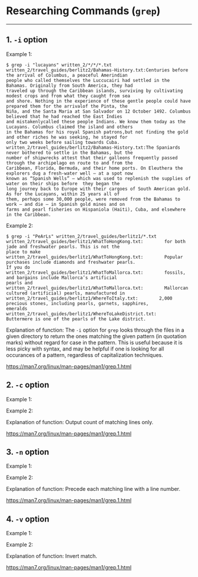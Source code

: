 # Researching Commands (```grep```)

---

## 1. ```-i``` option

Example 1:

    $ grep -i "lucayans" written_2/*/*/*.txt
    written_2/travel_guides/berlitz2/Bahamas-History.txt:Centuries before the arrival of Columbus, a peaceful Amerindian 
    people who called themselves the Luccucairi had settled in the Bahamas. Originally from South America, they had 
    traveled up through the Caribbean islands, surviving by cultivating modest crops and from what they caught from sea 
    and shore. Nothing in the experience of these gentle people could have prepared them for the arrivalof the Pinta, the 
    Niña, and the Santa Maria at San Salvador on 12 October 1492. Columbus believed that he had reached the East Indies 
    and mistakenlycalled these people Indians. We know them today as the Lucayans. Columbus claimed the island and others 
    in the Bahamas for his royal Spanish patrons,but not finding the gold and other riches he was seeking, he stayed for 
    only two weeks before sailing towards Cuba.
    written_2/travel_guides/berlitz2/Bahamas-History.txt:The Spaniards never bothered to settle in the Bahamas, but the 
    number of shipwrecks attest that their galleons frequently passed through the archipelago en route to and from the 
    Caribbean, Florida, Bermuda, and their home ports. On Eleuthera the explorers dug a fresh-water well — at a spot now 
    known as “Spanish Wells” — which was used to replenish the supplies of water on their ships before  they began the 
    long journey back to Europe with their cargoes of South American gold. As for the Lucayans, within 25 years all of 
    them, perhaps some 30,000 people, were removed from the Bahamas to work — and die — in Spanish gold mines and on 
    farms and pearl fisheries on Hispaniola (Haiti), Cuba, and elsewhere in the Caribbean.

Example 2:

    $ grep -i "PeArLs" written_2/travel_guides/berlitz1/*.txt
    written_2/travel_guides/berlitz1/WhatToHongKong.txt:        for both jade and freshwater pearls. This is not the 
    place to make
    written_2/travel_guides/berlitz1/WhatToHongKong.txt:        Popular purchases include diamonds and freshwater pearls.
    If you do
    written_2/travel_guides/berlitz1/WhatToMallorca.txt:        fossils, and bargains include Mallorca’s artificial 
    pearls and
    written_2/travel_guides/berlitz1/WhatToMallorca.txt:        Mallorcan cultured (artificial) pearls, manufactured in
    written_2/travel_guides/berlitz1/WhereToItaly.txt:        2,000 precious stones, including pearls, garnets, sapphires, 
    emeralds
    written_2/travel_guides/berlitz1/WhereToLakeDistrict.txt:        Buttermere is one of the pearls of the Lake district.

Explanation of function: The ```-i``` option for ```grep``` looks through the files in a given directory to return the ones matching the given pattern (in quotation marks) without regard for case in the pattern. This is useful because it is less picky with syntax, and may be helpful if one is looking for all occurances of a pattern, regardless of capitalization techniques. 

https://man7.org/linux/man-pages/man1/grep.1.html

## 2. ```-c``` option

Example 1:

Example 2:

Explanation of function: Output count of matching lines only.

https://man7.org/linux/man-pages/man1/grep.1.html

## 3. ```-n``` option

Example 1:

Example 2:

Explanation of function: Precede each matching line with a line number.

https://man7.org/linux/man-pages/man1/grep.1.html

## 4. ```-v``` option

Example 1:

Example 2:

Explanation of function: Invert match.

https://man7.org/linux/man-pages/man1/grep.1.html

